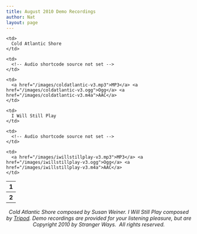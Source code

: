 ```yaml
---
title: August 2010 Demo Recordings
author: Nat
layout: page
---
```

<table class="album-tracks">
  <tr>
    <th>
      1
    </th>
    
    <td>
      Cold Atlantic Shore
    </td>
    
    <td>
      <!-- Audio shortcode source not set -->
    </td>
    
    <td>
      <a href="/images/coldatlantic-v3.mp3">MP3</a> <a href="/images/coldatlantic-v3.ogg">Ogg</a> <a href="/images/coldatlantic-v3.m4a">AAC</a>
    </td>
  </tr>
  
  <tr>
    <th>
      2
    </th>
    
    <td>
      I Will Still Play
    </td>
    
    <td>
      <!-- Audio shortcode source not set -->
    </td>
    
    <td>
      <a href="/images/iwillstillplay-v3.mp3">MP3</a> <a href="/images/iwillstillplay-v3.ogg">Ogg</a> <a href="/images/iwillstillplay-v3.m4a">AAC</a>
    </td>
  </tr>
</table>

<p style="text-align: center;">
  <em>Cold Atlantic Shore composed by Susan Weiner. I Will Still Play composed by <a href="http://www.3pod.com.au">Tripod</a>. Demo recordings are provided for your listening pleasure, but are Copyright 2010 by Stranger Ways.  All rights reserved.</em>
</p>